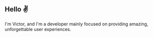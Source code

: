 ## Hello ✌

I'm Victor, and I'm a developer mainly focused on providing amazing, unforgettable user experiences.



<!--
**Vicbouret/Vicbouret** is a ✨ _special_ ✨ repository because its `README.md` (this file) appears on your GitHub profile.

Here are some ideas to get you started:
 -- >
- About me
- 🔭 I’m currently working on a mobile React Native/Expo app that helps users 
- 🌱 I’m currently learning ...
- 👯 I’m looking to collaborate on ...
- 🤔 I’m looking for help with ...
- 💬 Ask me about ...
- 📫 How to reach me: ...
- 😄 Pronouns: ...
- ⚡ Fun fact: ...

- Connect with me:

- Languages & Tools

- Latest activity
